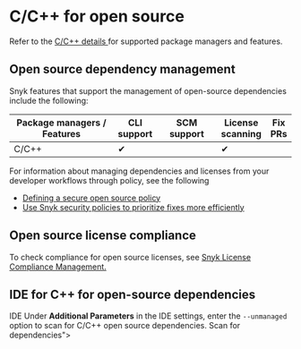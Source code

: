 # C/C++ for open source

Refer to the [C/C++ details ](./)for supported package managers and features.

## Open source dependency management

Snyk features that support the management of open-source dependencies include the following:

<table><thead><tr><th width="250">Package managers / Features</th><th>CLI support</th><th width="116">SCM support</th><th>License scanning</th><th>Fix PRs</th></tr></thead><tbody><tr><td>C/C++</td><td>✔︎</td><td></td><td>✔︎</td><td></td></tr></tbody></table>

For information about managing dependencies and licenses from your developer workflows through policy, see the following

* [Defining a secure open source policy](https://snyk.io/series/open-source-security/open-source-policy/)
* [Use Snyk security policies to prioritize fixes more efficiently](https://snyk.io/blog/snyk-security-policies/)

## Open source license compliance

To check compliance for open source licenses, see [Snyk License Compliance Management.](../../scan-with-snyk/snyk-open-source/scan-open-source-libraries-and-licenses/snyk-license-compliance-management.md)

## IDE for C++ for open-source dependencies

IDE Under **Additional Parameters** in the IDE settings, enter the `--unmanaged` option to scan for C/C++ open source dependencies. Scan for dependencies">
